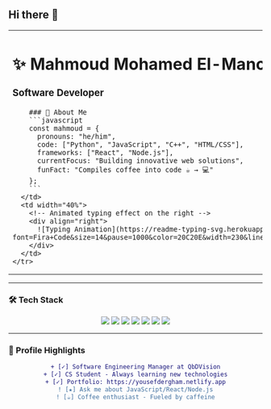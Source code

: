 ## Hi there 👋
<div align="center">
  <table>
    <tr>
      <td width="60%">
        <h1>✨ Mahmoud Mohamed El-Manoufi ✨</h1>
        <h3>Software Developer </h3>
        
        ### 🚀 About Me
        ```javascript
        const mahmoud = {
          pronouns: "he/him",
          code: ["Python", "JavaScript", "C++", "HTML/CSS"],
          frameworks: ["React", "Node.js"],
          currentFocus: "Building innovative web solutions",
          funFact: "Compiles coffee into code ☕ → 💻"
        };
        ```
      </td>
      <td width="40%">
        <!-- Animated typing effect on the right -->
        <div align="right">
          ![Typing Animation](https://readme-typing-svg.herokuapp.com?font=Fira+Code&size=14&pause=1000&color=20C20E&width=230&lines=Software+Engineer;Python+Developer;Web+Enthusiast;Coffee+Lover;Problem+Solver;Tech+Explorer)
        </div>
      </td>
    </tr>
  </table>
</div>

---

### 🛠 Tech Stack

<p align="center">
  <img src="https://img.shields.io/badge/Python-3776AB?style=for-the-badge&logo=python&logoColor=white">
  <img src="https://img.shields.io/badge/JavaScript-F7DF1E?style=for-the-badge&logo=javascript&logoColor=black">
  <img src="https://img.shields.io/badge/C%2B%2B-00599C?style=for-the-badge&logo=c%2B%2B&logoColor=white">
  <img src="https://img.shields.io/badge/HTML5-E34F26?style=for-the-badge&logo=html5&logoColor=white">
  <img src="https://img.shields.io/badge/CSS3-1572B6?style=for-the-badge&logo=css3&logoColor=white">
  <img src="https://img.shields.io/badge/React-20232A?style=for-the-badge&logo=react&logoColor=61DAFB">
  <img src="https://img.shields.io/badge/Node.js-43853D?style=for-the-badge&logo=node.js&logoColor=white">
</p>

---

### 📌 Profile Highlights

<div align="center">
  
  ```diff
  + [✓] Software Engineering Manager at QbDVision
  + [✓] CS Student - Always learning new technologies
  + [✓] Portfolio: https://yousefdergham.netlify.app
  ! [★] Ask me about JavaScript/React/Node.js
  ! [☕] Coffee enthusiast - Fueled by caffeine
